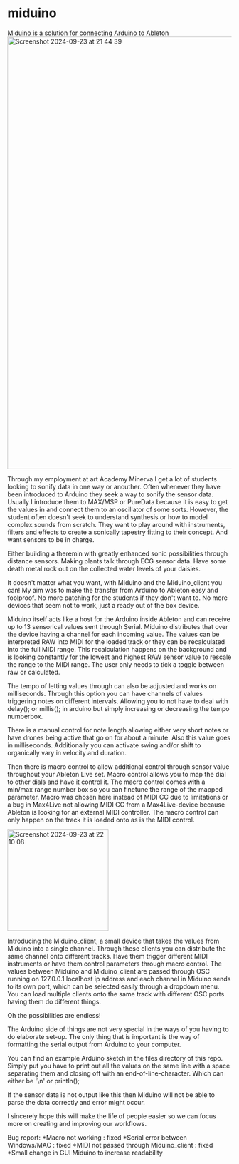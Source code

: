 # miduino
Miduino is a solution for connecting Arduino to Ableton
<img width="970" alt="Screenshot 2024-09-23 at 21 44 39" src="https://github.com/user-attachments/assets/a3674456-1f75-4cd1-b3fd-2782948b598f">

Through my employment at art Academy Minerva I get a lot of students looking to sonify data in one way or anouther. Often whenever they have been 
introduced to Arduino they seek a way to sonify the sensor data. Usually I introduce them to MAX/MSP or PureData because it is easy to
get the values in and connect them to an oscillator of some sorts. However, the student often doesn't seek to understand synthesis or how
to model complex sounds from scratch. They want to play around with instruments, filters and effects to create a sonically tapestry fitting
to their concept. And want sensors to be in charge. 

Either building a theremin with greatly enhanced sonic possibilities through distance sensors.
Making plants talk through ECG sensor data.
Have some death metal rock out on the collected water levels of your daisies.

It doesn't matter what you want, with Miduino and the Miduino_client you can! My aim was to make the transfer from Arduino to Ableton easy and
foolproof. No more patching for the students if they don't want to. No more devices that seem not to work, just a ready out of the box device.

Miduino itself acts like a host for the Arduino inside Ableton and can receive up to 13 sensorical values sent through Serial. Miduino
distributes that over the device having a channel for each incoming value. The values can be interpreted RAW into MIDI for the loaded track or they
can be recalculated into the full MIDI range. This recalculation happens on the background and is looking constantly for the lowest and highest RAW
sensor value to rescale the range to the MIDI range. The user only needs to tick a toggle between raw or calculated.

The tempo of letting values through can also be adjusted and works on milliseconds. Through this option you can have channels of values triggering notes on different intervals. Allowing you to not have to deal with delay(); or millis(); in arduino but simply increasing or decreasing the tempo numberbox.

There is a manual control for note length allowing either very short notes or have drones being active that go on for about a minute. Also this value goes in milliseconds. Additionally you can activate swing and/or shift to organically vary in velocity and duration. 

Then there is macro control to allow additional control through sensor value throughout your Ableton Live set. Macro control allows you to map the dial to other dials and have it control it. The macro control comes with a min/max range number box so you can finetune the range of the mapped parameter. Macro was chosen here instead of MIDI CC due to limitations or a bug in Max4Live not allowing MIDI CC from a Max4Live-device because Ableton is looking for an external MIDI controller. The macro control can only happen on the track it is loaded onto as is the MIDI control.


<img width="227" alt="Screenshot 2024-09-23 at 22 10 08" src="https://github.com/user-attachments/assets/505db760-f155-46c2-a8c4-389fb55e546d">

Introducing the Miduino_client, a small device that takes the values from Miduino into a single channel. Through these clients you can distribute the same channel onto different tracks. Have them trigger different MIDI instruments or have them control parameters through macro control. The values between Miduino and Miduino_client are passed through OSC running on 127.0.0.1 localhost ip address and each channel in Miduino sends to its own port, which can be selected easily through a dropdown menu. You can load multiple clients onto the same track with different OSC ports having them do different things. 

Oh the possibilities are endless!

The Arduino side of things are not very special in the ways of you having to do elaborate set-up. The only thing that is important
is the way of formatting the serial output from Arduino to your computer.

You can find an example Arduino sketch in the files directory of this repo. Simply put you have to print out all the values on the same line with a space separating them and 
closing off with an end-of-line-character. Which can either be '\n' or println();

If the sensor data is not output like this then Miduino will not be able to parse the data correctly and error might occur.

I sincerely hope this will make the life of people easier so we can focus more on creating and improving our workflows. 

Bug report:
*Macro not working : fixed
*Serial error between Windows/MAC : fixed
*MIDI not passed through Miduino_client : fixed
*Small change in GUI Miduino to increase readability

